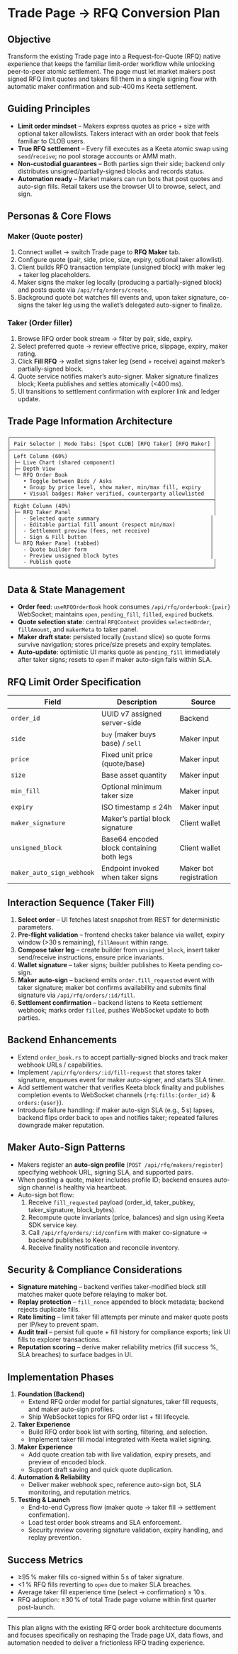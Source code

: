 # Trade Page → RFQ Conversion Plan

## Objective
Transform the existing Trade page into a Request-for-Quote (RFQ) native experience that keeps the familiar limit-order workflow while unlocking peer-to-peer atomic settlement. The page must let market makers post signed RFQ limit quotes and takers fill them in a single signing flow with automatic maker confirmation and sub-400 ms Keeta settlement.

## Guiding Principles
- **Limit order mindset** – Makers express quotes as price + size with optional taker allowlists. Takers interact with an order book that feels familiar to CLOB users.
- **True RFQ settlement** – Every fill executes as a Keeta atomic swap using `send`/`receive`; no pool storage accounts or AMM math.
- **Non-custodial guarantees** – Both parties sign their side; backend only distributes unsigned/partially-signed blocks and records status.
- **Automation ready** – Market makers can run bots that post quotes and auto-sign fills. Retail takers use the browser UI to browse, select, and sign.

## Personas & Core Flows

### Maker (Quote poster)
1. Connect wallet → switch Trade page to **RFQ Maker** tab.
2. Configure quote (pair, side, price, size, expiry, optional taker allowlist).
3. Client builds RFQ transaction template (unsigned block) with maker leg + taker leg placeholders.
4. Maker signs the maker leg locally (producing a partially-signed block) and posts quote via `/api/rfq/orders/create`.
5. Background quote bot watches fill events and, upon taker signature, co-signs the taker leg using the wallet’s delegated auto-signer to finalize.

### Taker (Order filler)
1. Browse RFQ order book stream → filter by pair, side, expiry.
2. Select preferred quote → review effective price, slippage, expiry, maker rating.
3. Click **Fill RFQ** → wallet signs taker leg (send + receive) against maker’s partially-signed block.
4. Quote service notifies maker’s auto-signer. Maker signature finalizes block; Keeta publishes and settles atomically (<400 ms).
5. UI transitions to settlement confirmation with explorer link and ledger update.

## Trade Page Information Architecture

```
┌────────────────────────────────────────────────────────────────┐
│ Pair Selector | Mode Tabs: [Spot CLOB] [RFQ Taker] [RFQ Maker] │
├────────────────────────────────────────────────────────────────┤
│ Left Column (60%)                                              │
│ ├─ Live Chart (shared component)                               │
│ ├─ Depth View                                                  │
│ └─ RFQ Order Book                                              │
│    • Toggle between Bids / Asks                                │
│    • Group by price level, show maker, min/max fill, expiry    │
│    • Visual badges: Maker verified, counterparty allowlisted   │
├────────────────────────────────────────────────────────────────┤
│ Right Column (40%)                                             │
│ ├─ RFQ Taker Panel                                             │
│ │  - Selected quote summary                                   │
│ │  - Editable partial fill amount (respect min/max)           │
│ │  - Settlement preview (fees, net receive)                   │
│ │  - Sign & Fill button                                       │
│ └─ RFQ Maker Panel (tabbed)                                   │
│    - Quote builder form                                       │
│    - Preview unsigned block bytes                             │
│    - Publish quote                                             │
└────────────────────────────────────────────────────────────────┘
```

## Data & State Management
- **Order feed**: `useRFQOrderBook` hook consumes `/api/rfq/orderbook:{pair}` WebSocket; maintains `open`, `pending_fill`, `filled`, `expired` buckets.
- **Quote selection state**: central `RFQContext` provides `selectedOrder`, `fillAmount`, and `makerMeta` to taker panel.
- **Maker draft state**: persisted locally (`zustand` slice) so quote forms survive navigation; stores price/size presets and expiry templates.
- **Auto-update**: optimistic UI marks quote as `pending_fill` immediately after taker signs; resets to `open` if maker auto-sign fails within SLA.

## RFQ Limit Order Specification
| Field | Description | Source |
|-------|-------------|--------|
| `order_id` | UUID v7 assigned server-side | Backend |
| `side` | `buy` (maker buys base) / `sell` | Maker input |
| `price` | Fixed unit price (quote/base) | Maker input |
| `size` | Base asset quantity | Maker input |
| `min_fill` | Optional minimum taker size | Maker input |
| `expiry` | ISO timestamp ≤ 24h | Maker input |
| `maker_signature` | Maker’s partial block signature | Client wallet |
| `unsigned_block` | Base64 encoded block containing both legs | Client wallet |
| `maker_auto_sign_webhook` | Endpoint invoked when taker signs | Maker bot registration |

## Interaction Sequence (Taker Fill)
1. **Select order** – UI fetches latest snapshot from REST for deterministic parameters.
2. **Pre-flight validation** – frontend checks taker balance via wallet, expiry window (>30 s remaining), `fillAmount` within range.
3. **Compose taker leg** – create builder from `unsigned_block`, insert taker send/receive instructions, ensure price invariants.
4. **Wallet signature** – taker signs; builder publishes to Keeta pending co-sign.
5. **Maker auto-sign** – backend emits `order.fill_requested` event with taker signature; maker bot confirms availability and submits final signature via `/api/rfq/orders/:id/fill`.
6. **Settlement confirmation** – backend listens to Keeta settlement webhook; marks order `filled`, pushes WebSocket update to both parties.

## Backend Enhancements
- Extend `order_book.rs` to accept partially-signed blocks and track maker webhook URLs / capabilities.
- Implement `/api/rfq/orders/:id/fill-request` that stores taker signature, enqueues event for maker auto-signer, and starts SLA timer.
- Add settlement watcher that verifies Keeta block finality and publishes completion events to WebSocket channels (`rfq:fills:{order_id}` & `orders:{user}`).
- Introduce failure handling: if maker auto-sign SLA (e.g., 5 s) lapses, backend flips order back to `open` and notifies taker; repeated failures downgrade maker reputation.

## Maker Auto-Sign Patterns
- Makers register an **auto-sign profile** (`POST /api/rfq/makers/register`) specifying webhook URL, signing SLA, and supported pairs.
- When posting a quote, maker includes profile ID; backend ensures auto-sign channel is healthy via heartbeat.
- Auto-sign bot flow:
  1. Receive `fill_requested` payload (order_id, taker_pubkey, taker_signature, block_bytes).
  2. Recompute quote invariants (price, balances) and sign using Keeta SDK service key.
  3. Call `/api/rfq/orders/:id/confirm` with maker co-signature → backend publishes to Keeta.
  4. Receive finality notification and reconcile inventory.

## Security & Compliance Considerations
- **Signature matching** – backend verifies taker-modified block still matches maker quote before relaying to maker bot.
- **Replay protection** – `fill_nonce` appended to block metadata; backend rejects duplicate fills.
- **Rate limiting** – limit taker fill attempts per minute and maker quote posts per IP/key to prevent spam.
- **Audit trail** – persist full quote + fill history for compliance exports; link UI fills to explorer transactions.
- **Reputation scoring** – derive maker reliability metrics (fill success %, SLA breaches) to surface badges in UI.

## Implementation Phases
1. **Foundation (Backend)**
   - Extend RFQ order model for partial signatures, taker fill requests, and maker auto-sign profiles.
   - Ship WebSocket topics for RFQ order list + fill lifecycle.
2. **Taker Experience**
   - Build RFQ order book list with sorting, filtering, and selection.
   - Implement taker fill modal integrated with Keeta wallet signing.
3. **Maker Experience**
   - Add quote creation tab with live validation, expiry presets, and preview of encoded block.
   - Support draft saving and quick quote duplication.
4. **Automation & Reliability**
   - Deliver maker webhook spec, reference auto-sign bot, SLA monitoring, and reputation metrics.
5. **Testing & Launch**
   - End-to-end Cypress flow (maker quote → taker fill → settlement confirmation).
   - Load test order book streams and SLA enforcement.
   - Security review covering signature validation, expiry handling, and replay prevention.

## Success Metrics
- ≥95 % maker fills co-signed within 5 s of taker signature.
- <1 % RFQ fills reverting to `open` due to maker SLA breaches.
- Average taker fill experience time (select → confirmation) ≤ 10 s.
- RFQ adoption: ≥30 % of total Trade page volume within first quarter post-launch.

---
This plan aligns with the existing RFQ order book architecture documents and focuses specifically on reshaping the Trade page UX, data flows, and automation needed to deliver a frictionless RFQ trading experience.
